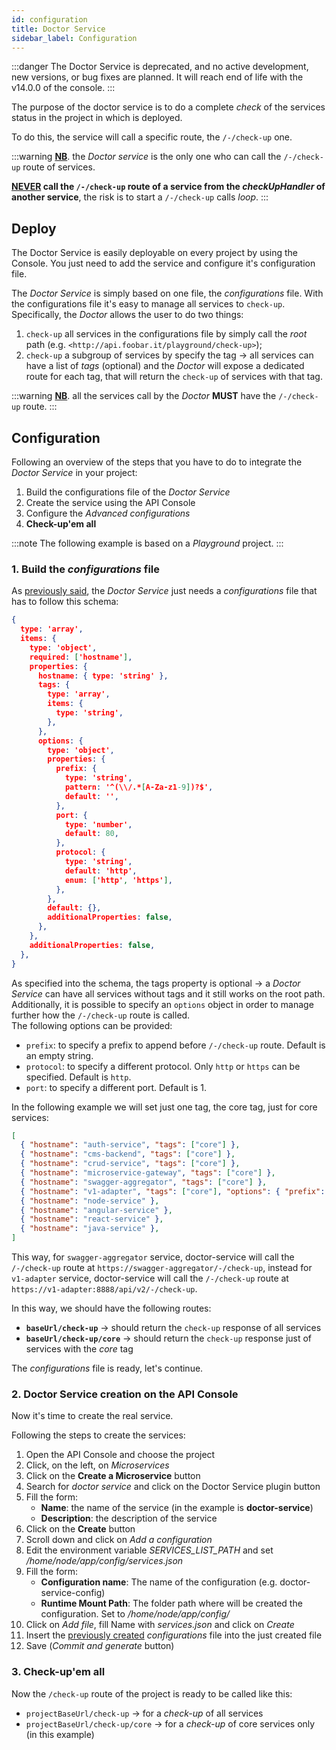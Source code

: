 ```yaml
---
id: configuration
title: Doctor Service
sidebar_label: Configuration
---
```




:::danger
The Doctor Service is deprecated, and no active development, new versions, or bug fixes are planned. It will reach end of life with the v14.0.0 of the console.
:::

The purpose of the doctor service is to do a complete _check_ of the services status in the project in which is deployed.

To do this, the service will call a specific route, the `/-/check-up` one.

:::warning
**<u>NB</u>**. the _Doctor service_ is the only one who can call the `/-/check-up` route of services.

**<u>NEVER</u> call the `/-/check-up` route of a service from the _checkUpHandler_ of another service**, the risk is to start a `/-/check-up` calls _loop_.
:::

## Deploy

The Doctor Service is easily deployable on every project by using the Console. You just need to add the service and configure it's configuration file.

The _Doctor Service_ is simply based on one file, the _configurations_ file.
With the configurations file it's easy to manage all services to `check-up`.
Specifically, the _Doctor_ allows the user to do two things:

1. `check-up` all services in the configurations file by simply call the _root_ path (e.g. `<http://api.foobar.it/playground/check-up>`);
1. `check-up` a subgroup of services by specify the tag &rarr; all services can have a list of _tags_ (optional) and the _Doctor_ will expose a dedicated route for each tag, that will return the `check-up` of services with that tag.

:::warning
**<u>NB</u>**. all the services call by the _Doctor_ **MUST** have the `/-/check-up` route.
:::

## Configuration

Following an overview of the steps that you have to do to integrate the _Doctor Service_ in your project:

1. Build the configurations file of the _Doctor Service_
1. Create the service using the API Console
1. Configure the _Advanced configurations_
1. **Check-up'em all**

:::note
The following example is based on a _Playground_ project.
:::

### 1. Build the _configurations_ file

As [previously said](#How-the-service-works), the _Doctor Service_ just needs a _configurations_ file that has to follow this schema:

```json
{
  type: 'array',
  items: {
    type: 'object',
    required: ['hostname'],
    properties: {
      hostname: { type: 'string' },
      tags: {
        type: 'array',
        items: {
          type: 'string',
        },
      },
      options: {
        type: 'object',
        properties: {
          prefix: {
            type: 'string',
            pattern: '^(\\/.*[A-Za-z1-9])?$',
            default: '',
          },
          port: {
            type: 'number',
            default: 80,
          },
          protocol: {
            type: 'string',
            default: 'http',
            enum: ['http', 'https'],
          },
        },
        default: {},
        additionalProperties: false,
      },
    },
    additionalProperties: false,
  },
}
```

As specified into the schema, the tags property is optional &rarr; a _Doctor Service_ can have all services without tags and it still works on the root path.
Additionally, it is possible to specify an `options` object in order to manage further how the `/-/check-up` route is called.  
The following options can be provided:  

* `prefix`: to specify a prefix to append before `/-/check-up` route. Default is an empty string.
* `protocol`: to specify a different protocol. Only `http` or `https` can be specified. Default is `http`.
* `port`: to specify a different port. Default is 1.

In the following example we will set just one tag, the core tag, just for core services:

```json
[
  { "hostname": "auth-service", "tags": ["core"] },
  { "hostname": "cms-backend", "tags": ["core"] },
  { "hostname": "crud-service", "tags": ["core"] },
  { "hostname": "microservice-gateway", "tags": ["core"] },
  { "hostname": "swagger-aggregator", "tags": ["core"] },
  { "hostname": "v1-adapter", "tags": ["core"], "options": { "prefix": "/api/v2", "port": 8888, "protocol": "https" } },
  { "hostname": "node-service" },
  { "hostname": "angular-service" },
  { "hostname": "react-service" },
  { "hostname": "java-service" },
]

```

This way, for `swagger-aggregator` service, doctor-service will call the `/-/check-up` route at `https://swagger-aggregator/-/check-up`, instead for `v1-adapter` service, doctor-service will call the `/-/check-up` route at `https://v1-adapter:8888/api/v2/-/check-up`.  

In this way, we should have the following routes:

- **`baseUrl/check-up`** &rarr; should return the `check-up` response of all services
- **`baseUrl/check-up/core`** &rarr; should return the `check-up` response just of services with the _core_ tag

The _configurations_ file is ready, let's continue.

### 2. Doctor Service creation on the API Console

Now it's time to create the real service.

Following the steps to create the services:

1. Open the API Console and choose the project
1. Click, on the left, on _Microservices_
1. Click on the **Create a Microservice** button
1. Search for _doctor service_ and click on the Doctor Service plugin button
1. Fill the form:
   - **Name**: the name of the service (in the example is **doctor-service**)
   - **Description**: the description of the service
1. Click on the **Create** button
1. Scroll down and click on _Add a configuration_
1. Edit the environment variable *SERVICES_LIST_PATH* and set */home/node/app/config/services.json*
1. Fill the form:
   - **Configuration name**: The name of the configuration (e.g. doctor-service-config)
   - **Runtime Mount Path**: The folder path where will be created the configuration. Set to */home/node/app/config/*
1. Click on _Add file_, fill Name with *services.json* and click on *Create*
1. Insert the [previously created](#1-Build-the-configurations-file) _configurations_ file into the just created file
1. Save (_Commit and generate_ button)

### 3. Check-up'em all

Now the `/check-up` route of the project is ready to be called like this:

- `projectBaseUrl/check-up` &rarr; for a _check-up_ of all services
- `projectBaseUrl/check-up/core` &rarr; for a _check-up_ of core services only (in this example)
